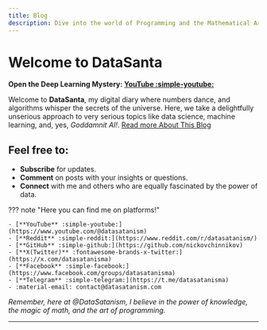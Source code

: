 ```yaml
---
title: Blog
description: Dive into the world of Programming and the Mathematical Art of Deep Learning.
---
```


# Welcome to DataSanta 

**Open the Deep Learning Mystery: [**YouTube** :simple-youtube:](https://www.youtube.com/@datasatanism)**

Welcome to **DataSanta**, my digital diary where numbers dance, and algorithms whisper the secrets of the universe. Here, we take a delightfully unserious approach to very serious topics like data science, machine learning, and, yes, *Goddamnit AI!*. [Read more About This Blog](./about.md)

## Feel free to:

- **Subscribe** for updates.
- **Comment** on posts with your insights or questions.
- **Connect** with me and others who are equally fascinated by the power of data.


??? note "Here you can find me on platforms!"

    - [**YouTube** :simple-youtube:](https://www.youtube.com/@datasatanism)
    - [**Reddit** :simple-reddit:](https://www.reddit.com/r/datasatanism/)
    - [**GitHub** :simple-github:](https://github.com/nickovchinnikov)
    - [**X(Twitter)** :fontawesome-brands-x-twitter:](https://x.com/datasatanisma)
    - [**Facebook** :simple-facebook:](https://www.facebook.com/groups/datasatanisma)
    - [**Telegram** :simple-telegram:](https://t.me/datasatanisma)
    - :material-email: contact@datasatanism.com

*Remember, here at @DataSatanism, I believe in the power of knowledge, the magic of math, and the art of programming.*

---

